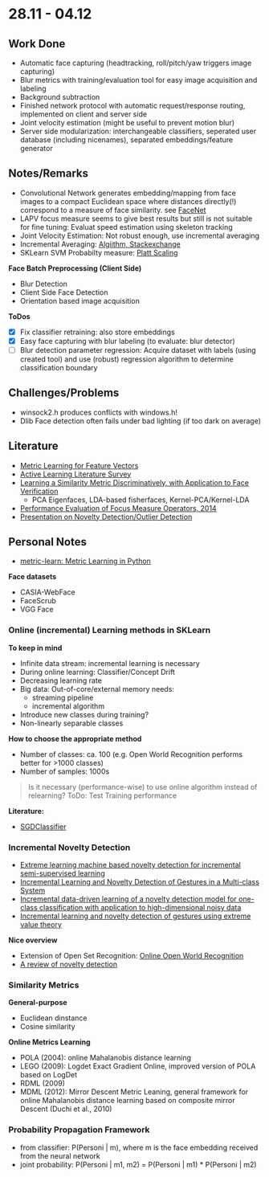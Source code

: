 # 28.11 - 04.12

## Work Done
- Automatic face capturing (headtracking, roll/pitch/yaw triggers image capturing)
- Blur metrics with training/evaluation tool for easy image acquisition and labeling
- Background subtraction
- Finished network protocol with automatic request/response routing, implemented on client and server side
- Joint velocity estimation (might be useful to prevent motion blur)
- Server side modularization: interchangeable classifiers, seperated user database (including nicenames), separated embeddings/feature generator

## Notes/Remarks

- Convolutional Network generates embedding/mapping from face images to a compact Euclidean space where distances directly(!) correspond to a measure of face similarity. see [FaceNet](http://www.cv-foundation.org/openaccess/content_cvpr_2015/app/1A_089.pdf)
- LAPV focus measure seems to give best results but still is not suitable for fine tuning: Evaluat speed estimation using skeleton tracking
- Joint Velocity Estimation: Not robust enough, use incremental averaging
- Incremental Averaging: [Algiithm, Stackexchange](http://math.stackexchange.com/questions/106700/incremental-averageing)
- SKLearn SVM Probabilty measure: [Platt Scaling](http://stackoverflow.com/questions/15111408/how-does-sklearn-svm-svcs-function-predict-proba-work-internally)

**Face Batch Preprocessing (Client Side)**
- Blur Detection
- Client Side Face Detection
- Orientation based image acquisition

**ToDos**
- [x] Fix classifier retraining: also store embeddings
- [x] Easy face capturing with blur labeling (to evaluate: blur detector)
- [ ] Blur detection parameter regression: Acquire dataset with labels (using created tool) and use (robust) regression algorithm to determine classification boundary

## Challenges/Problems

- winsock2.h produces conflicts with windows.h!
- Dlib Face detection often fails under bad lighting (if too dark on average)

## Literature

- [Metric Learning for Feature Vectors](https://arxiv.org/pdf/1306.6709.pdf)
- [Active Learning Literature Survey](http://burrsettles.com/pub/settles.activelearning.pdf)
- [Learning a Similarity Metric Discriminatively, with Application to Face Verification](http://yann.lecun.com/exdb/publis/pdf/chopra-05.pdf)
	- PCA Eigenfaces, LDA-based fisherfaces, Kernel-PCA/Kernel-LDA
- [Performance Evaluation of Focus Measure Operators, 2014](https://arxiv.org/ftp/arxiv/papers/1604/1604.00546.pdf)
- [Presentation on Novelty Detection/Outlier Detection](http://de.slideshare.net/agramfort/anomalynovelty-detection-with-scikitlearn)
	
## Personal Notes

- [metric-learn: Metric Learning in Python](https://all-umass.github.io/metric-learn/index.html)

**Face datasets**
- CASIA-WebFace
- FaceScrub
- VGG Face



### Online (incremental) Learning methods in SKLearn

**To keep in mind**
- Infinite data stream: incremental learning is necessary
- During online learning: Classifier/Concept Drift
- Decreasing learning rate
- Big data: Out-of-core/external memory needs:
	- streaming pipeline
	- incremental algorithm
- Introduce new classes during training?
- Non-linearly separable classes
	
**How to choose the appropriate method**
- Number of classes: ca. 100 (e.g. Open World Recognition performs better for >1000 classes)
- Number of samples: 1000s
	
	
> Is it necessary (performance-wise) to use online algorithm instead of relearning? ToDo: Test Training performance

	
**Literature:**
- [SGDClassifier](http://stackoverflow.com/questions/23056460/does-the-svm-in-sklearn-support-incremental-online-learning)

### Incremental Novelty Detection

- [Extreme learning machine based novelty detection for incremental semi-supervised learning](http://ieeexplore.ieee.org/document/7414771/)
- [Incremental Learning and Novelty Detection of Gestures in a Multi-class System](http://ieeexplore.ieee.org/document/7604592/)
- [Incremental data-driven learning of a novelty detection model for one-class classification with application to high-dimensional noisy data](http://link.springer.com/article/10.1007/s10994-008-5092-4)
- [Incremental learning and novelty detection of gestures using extreme value theory](http://uksim.info/aims2015/CD/data/8675a304.pdf)

**Nice overview**
- Extension of Open Set Recognition: [Online Open World Recognition](https://arxiv.org/pdf/1604.02275.pdf)
- [A review of novelty detection](http://www.robots.ox.ac.uk/~davidc/pubs/NDreview2014.pdf)


### Similarity Metrics

**General-purpose**
- Euclidean dinstance
- Cosine similarity

**Online Metrics Learning**
- POLA (2004): online Mahalanobis distance learning
- LEGO (2009): Logdet Exact Gradient Online, improved version of POLA based on LogDet
- RDML (2009)
- MDML (2012): Mirror Descent Metric Leaning, general framework for online Mahalanobis distance learning based on composite mirror Descent (Duchi et al., 2010)

### Probability Propagation Framework

- from classifier: P(Personi | m), where m is the face embedding received from the neural network
- joint probability: P(Personi | m1, m2) = P(Personi | m1) * P(Personi | m2)
